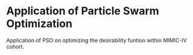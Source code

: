 # Application of Particle Swarm Optimization
Application of PSO on optimizing the desirability funtion within MIMIC-IV cohort.
